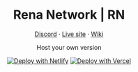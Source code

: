 <h1 align="center">
Rena Network | RN
</h1>

<p align="center">
<a target="_blank" href="https://discord.gg/zxeTgRc5rF">Discord</a> · 
<a target="_blank" href="https://rena.gq">Live site</a> · 
<a target="_blank" href="https://github.com/3kh0/3kh0.github.io/wiki">Wiki</a>
</p>

<div align='center'>
 


Host your own version


[![Deploy with Netlify](https://www.netlify.com/img/deploy/button.svg)](https://app.netlify.com/start/deploy?repository=https://github.com/renagamer101/renagamer101.github.io)
[![Deploy with Vercel](https://vercel.com/button)](https://vercel.com/new/clone?repository-url=https://github.com/renagamer101/renagamer101.github.io)
  


